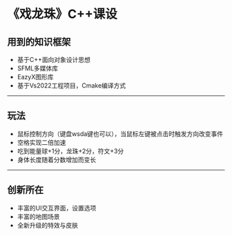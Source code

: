 # 《戏龙珠》C++课设
## 用到的知识框架
- 基于C++面向对象设计思想
- SFML多媒体库
- EazyX图形库
- 基于Vs2022工程项目，Cmake编译方式
---
## 玩法
- 鼠标控制方向（键盘wsda键也可以），当鼠标左键被点击时触发方向改变事件
- 空格实现二倍加速
- 吃到能量球+1分，龙珠+2分，符文+3分
- 身体长度随着分数增加而变长
---
## 创新所在
- 丰富的UI交互界面，设置选项
- 丰富的地图场景
- 全新升级的特效与皮肤
